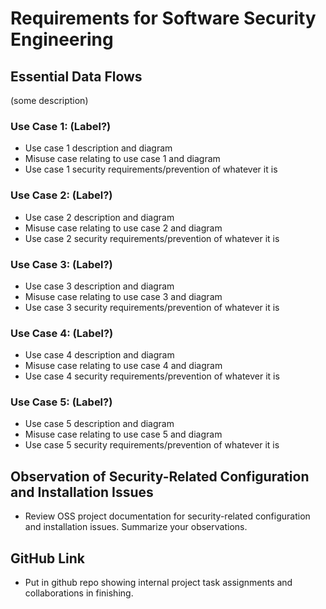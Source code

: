 # Requirements for Software Security Engineering

## Essential Data Flows

(some description)

### Use Case 1: (Label?)

* Use case 1 description and diagram
* Misuse case relating to use case 1 and diagram
* Use case 1 security requirements/prevention of whatever it is

### Use Case 2: (Label?)

* Use case 2 description and diagram
* Misuse case relating to use case 2 and diagram
* Use case 2 security requirements/prevention of whatever it is

### Use Case 3: (Label?)

* Use case 3 description and diagram
* Misuse case relating to use case 3 and diagram
* Use case 3 security requirements/prevention of whatever it is

### Use Case 4: (Label?)

* Use case 4 description and diagram
* Misuse case relating to use case 4 and diagram
* Use case 4 security requirements/prevention of whatever it is

### Use Case 5: (Label?)

* Use case 5 description and diagram
* Misuse case relating to use case 5 and diagram
* Use case 5 security requirements/prevention of whatever it is


## Observation of Security-Related Configuration and Installation Issues

* Review OSS project documentation for security-related configuration and installation issues. Summarize your observations.


## GitHub Link
* Put in github repo showing internal project task assignments and collaborations in finishing. 